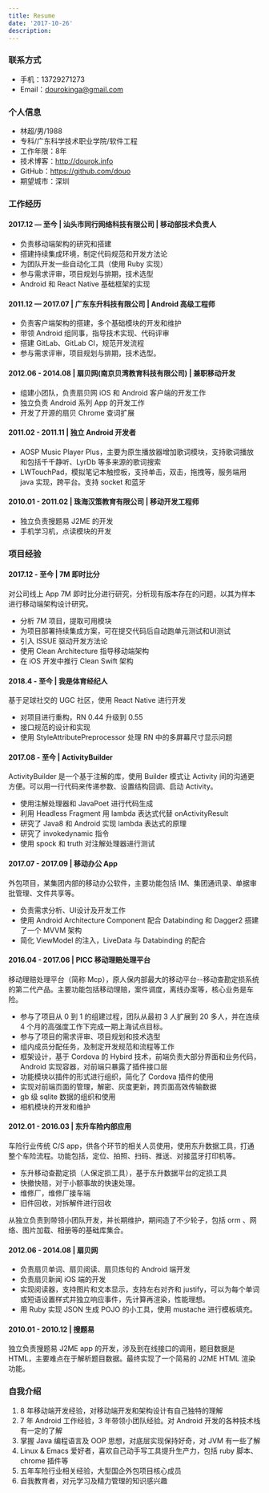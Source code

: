 ```yaml
---
title: Resume
date: '2017-10-26'
description:
---
```


### 联系方式
- 手机：13729271273
- Email：dourokinga@gmail.com

### 个人信息
 - 林超/男/1988 
 - 专科/广东科学技术职业学院/软件工程
 - 工作年限：8年
 - 技术博客：http://dourok.info
 - GitHub：https://github.com/douo 
 - 期望城市：深圳
 
### 工作经历

#### 2017.12 — 至今 | 汕头市同行网络科技有限公司 | 移动部技术负责人
 - 负责移动端架构的研究和搭建
 - 搭建持续集成环境，制定代码规范和开发方法论
 - 为团队开发一些自动化工具（使用 Ruby 实现）
 - 参与需求评审，项目规划与排期，技术选型 
 - Android 和 React Native 基础框架的实现

#### 2011.12 — 2017.07 | 广东东升科技有限公司 | Android 高级工程师
 - 负责客户端架构的搭建，多个基础模块的开发和维护
 - 带领 Android 组同事，指导技术实现、代码评审
 - 搭建 GitLab、GitLab CI，规范开发流程
 - 参与需求评审，项目规划与排期，技术选型。

#### 2012.06 - 2014.08 | 扇贝网(南京贝湾教育科技有限公司) | 兼职移动开发
 - 组建小团队，负责扇贝网 iOS 和 Android 客户端的开发工作
 - 独立负责 Android 系列 App 的开发工作
 - 开发了开源的扇贝 Chrome 查词扩展

#### 2011.02 - 2011.11 | 独立 Android 开发者
 - AOSP Music Player Plus，主要为原生播放器增加歌词模块，支持歌词播放和包括千千静听、LyrDb 等多来源的歌词搜索
 - LWTouchPad，模拟笔记本触控板，支持单击，双击，拖拽等，服务端用 java 实现，跨平台。支持 socket 和蓝牙

#### 2010.01 - 2011.02 | 珠海汉策教育有限公司 | 移动开发工程师
 - 独立负责搜题易 J2ME 的开发
 - 手机学习机，点读模块的开发

### 项目经验

#### 2017.12 - 至今 | 7M 即时比分
对公司线上 App 7M 即时比分进行研究，分析现有版本存在的问题，以其为样本进行移动端架构设计研究。

- 分析 7M 项目，提取可用模块
- 为项目部署持续集成方案，可在提交代码后自动跑单元测试和UI测试
- 引入 ISSUE 驱动开发方法论
- 使用 Clean Architecture 指导移动端架构
- 在 iOS 开发中推行 Clean Swift 架构

#### 2018.4 - 至今 | 我是体育经纪人
基于足球社交的 UGC 社区，使用 React Native 进行开发

- 对项目进行重构，RN 0.44 升级到 0.55
- 接口规范的设计和实现
- 使用 StyleAttributePreprocessor 处理 RN 中的多屏幕尺寸显示问题


#### 2017.08 - 至今 | ActivityBuilder
ActivityBuilder 是一个基于注解的库，使用 Builder 模式让 Activity 间的沟通更方便。可以用一行代码来传递参数、设置结构回调、启动 Activity。

 - 使用注解处理器和 JavaPoet 进行代码生成
 - 利用 Headless Fragment 用 lambda 表达式代替 onActivityResult
 - 研究了 Java8 和 Android 实现 lambda 表达式的原理
 - 研究了 invokedynamic 指令
 - 使用 spock 和 truth 对注解处理器进行测试

#### 2017.07 - 2017.09 | 移动办公 App
外包项目，某集团内部的移动办公软件，主要功能包括 IM、集团通讯录、单据审批管理、文件共享等。

 - 负责需求分析、UI设计及开发工作
 - 使用 Android Architecture Component 配合 Databinding 和 Dagger2 搭建了一个 MVVM 架构
 - 简化 ViewModel 的注入，LiveData 与 Databinding 的配合

#### 2016.04 - 2017.06 | PICC 移动理赔处理平台
移动理赔处理平台（简称 Mcp），原人保内部最大的移动平台--移动查勘定损系统的第二代产品。主要功能包括移动理赔，案件调度，离线办案等，核心业务是车险。

- 参与了项目从 0 到 1 的组建过程，团队从最初 3 人扩展到 20 多人，并在连续 4 个月的高强度工作下完成一期上海试点目标。
- 参与了项目的需求评审、项目规划和技术选型
- 组内成员分配任务，及制定开发规范和流程等工作
- 框架设计，基于 Cordova 的 Hybird 技术，前端负责大部分界面和业务代码，Android 实现容器，对前端只暴露了插件接口层
- 功能模块以插件的形式进行组织，简化了 Cordova 插件的使用
- 实现对前端页面的管理，解密、灰度更新，跨页面高效传输数据
- gb 级 sqlite 数据的组织和使用
- 相机模块的开发和维护


#### 2012.01 - 2016.03 | 东升车险内部应用

车险行业传统 C/S app，供各个环节的相关人员使用，使用东升数据工具，打通整个车险流程。功能包括，定位、拍照、扫码、推送、对接蓝牙打印机等。

 - 东升移动查勘定损（人保定损工具），基于东升数据平台的定损工具
 - 快撤快赔，对于小额事故的快速处理。
 - 维修厂，维修厂接车端
 - 旧件回收，对拆解件进行回收
 
从独立负责到带领小团队开发，并长期维护，期间造了不少轮子，包括 orm 、网络、图片加载、相册等的基础库集合。
 
#### 2012.06 - 2014.08 | 扇贝网
 - 负责扇贝单词、扇贝阅读、扇贝炼句的 Android 端开发
 - 负责扇贝新闻 iOS 端的开发
 - 实现阅读器，支持图片和文本显示，支持左右对齐和 justify，可以为每个单词或短语设置样式并独立响应事件，先计算再渲染，性能理想。
 - 用 Ruby 实现 JSON 生成 POJO 的小工具，使用 mustache 进行模板填充。

#### 2010.01 - 2010.12 | 搜题易
独立负责搜题易 J2ME app 的开发，涉及到在线接口的调用，题目数据是 HTML，主要难点在于解析题目数据。最终实现了一个简易的 J2ME HTML 渲染功能。

### 自我介绍
1. 8 年移动端开发经验，对移动端开发和架构设计有自己独特的理解
2. 7 年 Android 工作经验，3 年带领小团队经验。对 Android 开发的各种技术栈有一定的了解
3. 掌握 Java 编程语言及 OOP 思想，对底层实现保持好奇，对 JVM 有一些了解
4. Linux & Emacs 爱好者，喜欢自己动手写工具提升生产力，包括 ruby 脚本、 chrome 插件等
5. 五年车险行业相关经验，大型国企外包项目核心成员
6. 自我教育者，对元学习及精力管理的知识感兴趣
